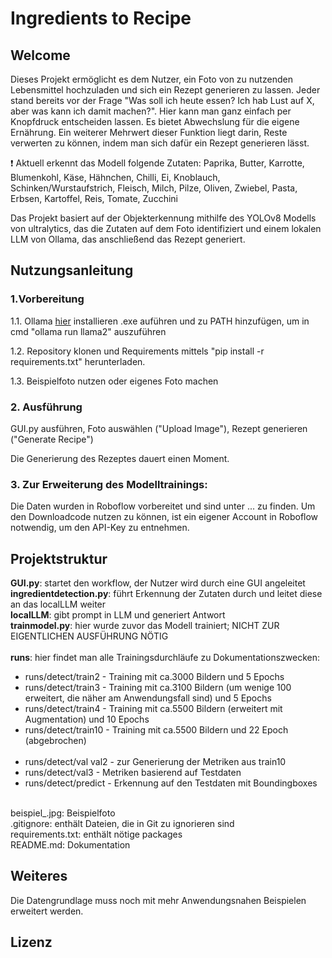 # Ingredients to Recipe
## Welcome 
Dieses Projekt ermöglicht es dem Nutzer, ein Foto von zu nutzenden Lebensmittel hochzuladen und sich ein Rezept generieren zu lassen. 
Jeder stand bereits vor der Frage "Was soll ich heute essen? Ich hab Lust auf X, aber was kann ich damit machen?". Hier kann man ganz einfach per Knopfdruck entscheiden lassen.
Es bietet Abwechslung für die eigene Ernährung. Ein weiterer Mehrwert dieser Funktion liegt darin, Reste verwerten zu können, indem man sich dafür ein Rezept generieren lässt.

:exclamation: Aktuell erkennt das Modell folgende Zutaten: 
 Paprika, Butter, Karrotte, Blumenkohl, Käse, Hähnchen, Chilli, Ei, Knoblauch, Schinken/Wurstaufstrich, Fleisch, Milch, Pilze, Oliven, Zwiebel, Pasta, Erbsen, Kartoffel, Reis, Tomate, Zucchini

Das Projekt basiert auf der Objekterkennung mithilfe des YOLOv8 Modells von ultralytics, das die Zutaten auf dem Foto identifiziert
und einem lokalen LLM von Ollama, das anschließend das Rezept generiert.

## Nutzungsanleitung 
### 1.Vorbereitung 
1.1. Ollama [hier](https://ollama.com/) installieren .exe auführen und zu PATH hinzufügen, um in cmd "ollama run llama2" auszuführen

1.2. Repository klonen und Requirements mittels "pip install -r requirements.txt" herunterladen.

1.3. Beispielfoto nutzen oder eigenes Foto machen 
### 2. Ausführung
GUI.py ausführen,
Foto auswählen ("Upload Image"),
Rezept generieren ("Generate Recipe")

Die Generierung des Rezeptes dauert einen Moment. 


### 3. Zur Erweiterung des Modelltrainings: 
Die Daten wurden in Roboflow vorbereitet und sind unter ... zu finden. 
Um den Downloadcode nutzen zu können, ist ein eigener Account in Roboflow notwendig, um den API-Key zu entnehmen. 
## Projektstruktur

**GUI.py**: startet den workflow, der Nutzer wird durch eine GUI angeleitet <br>
**ingredientdetection.py**: führt Erkennung der Zutaten durch und leitet diese an das localLLM weiter <br>
**localLLM**: gibt prompt in LLM und generiert Antwort <br>
**trainmodel.py**: hier wurde zuvor das Modell trainiert; NICHT ZUR EIGENTLICHEN AUSFÜHRUNG NÖTIG <br>
<br>
**runs**: hier findet man alle Trainingsdurchläufe zu Dokumentationszwecken:  <br>
- runs/detect/train2 - Training mit ca.3000 Bildern und 5 Epochs
- runs/detect/train3 - Training mit ca.3100 Bildern (um wenige 100 erweitert, die näher am Anwendungsfall sind) und 5 Epochs
- runs/detect/train4 - Training mit ca.5500 Bildern (erweitert mit Augmentation) und 10 Epochs
- runs/detect/train10 - Training mit ca.5500 Bildern und 22 Epoch (abgebrochen)
<br><br>
- runs/detect/val val2 - zur Generierung der Metriken aus train10
- runs/detect/val3 - Metriken basierend auf Testdaten 
- runs/detect/predict - Erkennung auf den Testdaten mit Boundingboxes 

<br>
beispiel_.jpg: Beispielfoto <br>
.gitignore: enthält Dateien, die in Git zu ignorieren sind <br>
requirements.txt: enthält nötige packages <br>
README.md: Dokumentation <br>

## Weiteres 
Die Datengrundlage muss noch mit mehr Anwendungsnahen Beispielen erweitert werden.
## Lizenz 